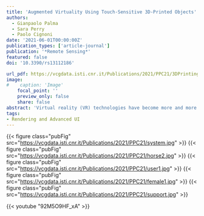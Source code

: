 ```yaml
---
title: 'Augmented Virtuality Using Touch-Sensitive 3D-Printed Objects'
authors:
  - Gianpaolo Palma
  - Sara Perry
  - Paolo Cignoni
date: '2021-06-01T00:00:00Z'
publication_types: ['article-journal']
publication: '*Remote Sensing*'
featured: false
doi: '10.3390/rs13112186'

url_pdf: https://vcgdata.isti.cnr.it/Publications/2021/PPC21/3DPrintingVR.pdf
image:
#    caption: 'Image'
    focal_point: ''
    preview_only: false
    share: false
abstract: 'Virtual reality (VR) technologies have become more and more affordable and popular in the last five years thanks to hardware and software advancements. A critical issue for these technologies is finding paradigms that allow user interactions in ways that are as similar as possible to the real world, bringing physicality into the experience. Current literature has shown, with different experiments, that the mapping of real objects in virtual reality alongside haptic feedback significantly increases the realism of the experience and user engagement, leading to augmented virtuality. In this paper, we present a system to improve engagement in a VR experience using inexpensive, physical, and sensorized copies of real artefacts made with cheap 3D fabrication technologies. Based on a combination of hardware and software components, the proposed system gives the user the possibility to interact with the physical replica in the virtual environment and to see the appearance of the original cultural heritage artefact. In this way, we overcome one of the main limitations of mainstream 3D fabrication technologies: a faithful appearance reproduction. Using a consumer device for the real-time hand tracking and a custom electronic controller for the capacitive touch sensing, the system permits the creation of augmented experiences where the user with their hands can change the virtual appearance of the real replica object using a set of personalization actions selectable from a physical 3D-printed palette.'
tags:
- Rendering and Advanced UI
---
```

{{< figure class="pubFig" src="https://vcgdata.isti.cnr.it/Publications/2021/PPC21/system.jpg" >}}
{{< figure class="pubFig" src="https://vcgdata.isti.cnr.it/Publications/2021/PPC21/horse2.jpg" >}}
{{< figure class="pubFig" src="https://vcgdata.isti.cnr.it/Publications/2021/PPC21/user1.jpg" >}}
{{< figure class="pubFig" src="https://vcgdata.isti.cnr.it/Publications/2021/PPC21/female1.jpg" >}}
{{< figure class="pubFig" src="https://vcgdata.isti.cnr.it/Publications/2021/PPC21/support.jpg" >}}

{{< youtube "92M5O9HF_xA" >}}

